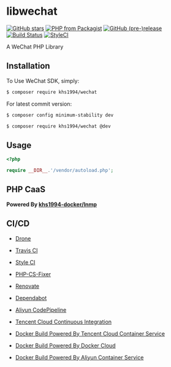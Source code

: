 # libwechat

[![GitHub stars](https://img.shields.io/github/stars/khs1994-php/libwechat.svg?style=social&label=Stars)](https://github.com/khs1994-php/libwechat) [![PHP from Packagist](https://img.shields.io/packagist/php-v/khs1994/wechat.svg)](https://packagist.org/packages/khs1994/wechat) [![GitHub (pre-)release](https://img.shields.io/github/release/khs1994-php/libwechat/all.svg)](https://github.com/khs1994-php/libwechat/releases) [![Build Status](https://travis-ci.org/khs1994-php/libwechat.svg?branch=master)](https://travis-ci.org/khs1994-php/libwechat) [![StyleCI](https://styleci.io/repos/132416052/shield?branch=master)](https://styleci.io/repos/132416052)

A WeChat PHP Library

## Installation

To Use WeChat SDK, simply:

```bash
$ composer require khs1994/wechat
```

For latest commit version:

```bash
$ composer config minimum-stability dev

$ composer require khs1994/wechat @dev
```

## Usage

```php
<?php

require __DIR__.'/vendor/autoload.php';

```

## PHP CaaS

**Powered By [khs1994-docker/lnmp](https://github.com/khs1994-docker/lnmp)**

## CI/CD

* [Drone](https://www.khs1994.com/categories/CI/Drone/)

* [Travis CI](https://travis-ci.org/khs1994-php/libwechat)

* [Style CI](https://styleci.io/repos/132416052)

* [PHP-CS-Fixer](https://github.com/FriendsOfPHP/PHP-CS-Fixer)

* [Renovate](https://github.com/marketplace/renovate)

* [Dependabot](https://github.com/marketplace/dependabot)

* [Aliyun CodePipeline](https://www.aliyun.com/product/codepipeline)

* [Tencent Cloud Continuous Integration](https://cloud.tencent.com/product/cci)

* [Docker Build Powered By Tencent Cloud Container Service](https://cloud.tencent.com/product/ccs)

* [Docker Build Powered By Docker Cloud](https://cloud.docker.com)

* [Docker Build Powered By Aliyun Container Service](https://www.aliyun.com/product/containerservice)
